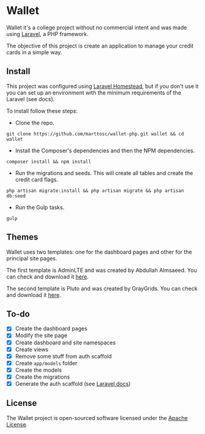 # Wallet

Wallet it's a college project without no commercial intent and was made using [Laravel](http://laravel.com/), a PHP framework.

The objective of this project is create an application to manage your credit cards in a simple way.

## Install

This project was configured using [Laravel Homestead](https://laravel.com/docs/5.2/homestead), but if you don't use it you can set up an environment with the minimum requirements of the Laravel (see docs).

To install follow these steps:

* Clone the repo.

`git clone https://github.com/marttosc/wallet-php.git wallet && cd wallet`

* Install the Composer's dependencies and then the NPM dependencies.

`composer install && npm install`

* Run the migrations and seeds. This will create all tables and create the credit card flags.

`php artisan migrate:install && php artisan migrate && php artisan db:seed`

* Run the Gulp tasks.

`gulp`

## Themes

Wallet uses two templates: one for the dashboard pages and other for the principal site pages.

The first template is AdminLTE and was created by Abdullah Almsaeed. You can check and download it [here](https://github.com/almasaeed2010/AdminLTE).

The second template is Pluto and was created by GrayGrids. You can check and download it [here](https://graygrids.com/item/pluto-material-design-free-bootstrap-template/).

## To-do

* [x] Create the dashboard pages
* [x] Modify the site page
* [x] Create dashboard and site namespaces
* [x] Create views
* [x] Remove some stuff from auth scaffold
* [x] Create `app/models` folder
* [x] Create the models
* [x] Create the migrations
* [x] Generate the auth scaffold (see [Laravel docs](https://laravel.com/docs/5.2/authentication))

## License

The Wallet project is open-sourced software licensed under the [Apache License](https://opensource.org/licenses/Apache-2.0).
